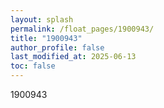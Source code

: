 ```yaml
---
layout: splash
permalink: /float_pages/1900943/
title: "1900943"
author_profile: false
last_modified_at: 2025-06-13
toc: false
---
```

 
1900943
